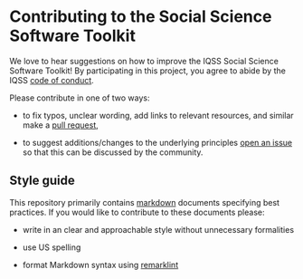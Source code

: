 # Contributing to the Social Science Software Toolkit

We love to hear suggestions on how to improve the IQSS Social Science Software Toolkit! By participating in this project, you agree to abide by the IQSS [code of conduct](contributing/iqss_code_of_conduct.md).

Please contribute in one of two ways:

-   to fix typos, unclear wording, add links to relevant resources, and similar make a [pull request](https://help.github.com/articles/about-pull-requests/),

-   to suggest additions/changes to the underlying principles [open an issue](https://github.com/IQSS/social_science_software_toolkit/issues) so that this can be discussed by the community.

## Style guide

This repository primarily contains [markdown](https://en.wikipedia.org/wiki/Markdown) documents specifying best practices. If you would like to contribute to these documents please:

-   write in an clear and approachable style without unnecessary formalities

-   use US spelling

-   format Markdown syntax using [remarklint](https://github.com/wooorm/remark-lint)

